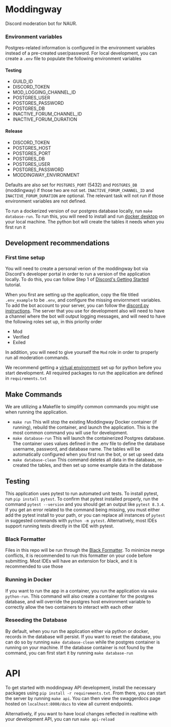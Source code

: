 # Moddingway

Discord moderation bot for NAUR.

### Environment variables
Postgres-related information is configured in the environment variables instead of a pre-created user/password. For local development, you can create a `.env` file to populate the following environment variables

#### Testing
- GUILD_ID
- DISCORD_TOKEN
- MOD_LOGGING_CHANNEL_ID
- POSTGRES_USER
- POSTGRES_PASSWORD
- POSTGRES_DB
- INACTIVE_FORUM_CHANNEL_ID
- INACTIVE_FORUM_DURATION

#### Release
- DISCORD_TOKEN
- POSTGRES_HOST
- POSTGRES_PORT
- POSTGRES_DB
- POSTGRES_USER
- POSTGRES_PASSWORD
- MODDINGWAY_ENVIRONMENT


Defaults are also set for `POSTGRES_PORT` (5432) and `POSTGRES_DB` (moddingway) if those two are not set.
`INACTIVE_FORUM_CHANNEL_ID` and `INACTIVE_FORUM_DURATION` are optional. The relevant task will not run if those environment variables are not defined.

To run a dockerized version of our postgres database locally, run `make database-run`. To run this, you will need to install and run [docker desktop](https://www.docker.com/products/docker-desktop/) on your local machine. The python bot will create the tables it needs when you first run it

## Development recommendations

### First time setup
You will need to create a personal verion of the moddingway bot via Discord's developer portal in order to run a version of the application locally. To do this, you can follow Step 1 of [Discord's Getting Started](https://discord.com/developers/docs/quick-start/getting-started#step-1-creating-an-app) tutorial. 

When you first are setting up the application, copy the file titled `.env_example` to be `.env`, and configure the missing enviornment variables. To add the bot account to your server, you can follow the [discord.py instructions](https://discordpy.readthedocs.io/en/stable/discord.html). The server that you use for development also will need to have a channel where the bot will output logging messages, and will need to have the following roles set up, in this priority order
* Mod
* Verified
* Exiled

In addition, you will need to give yourself the `Mod` role in order to properly run all moderation commands.

We recommend getting a [virtual environment](https://docs.python.org/3/library/venv.html) set up for python before you start development. All required packages to run the application are defined in `requirements.txt`

## Make Commands
We are utilizing a Makefile to simplify common commands you might use when running the application.
* `make run` This will stop the existing Moddingway Docker container (if running), rebuild the container, and launch the application. This is the most common command you will use for development.
* `make database-run` This will launch the containerized Postgres database. The container uses values defined in the .env file to define the database username, password, and database name. The tables will be automatically configured when you first run the bot, or set up seed data
* `make database-clean` This command deletes all data in the database, re-created the tables, and then set up some example data in the database

## Testing
This application uses pytest to run automated unit tests. To install pytest, run `pip install pytest`. To confirm that pytest installed properly, run the command `pytest --version` and you should get an output like `pytest 8.3.4`. If you get an error related to the command being missing, you must either add the pytest install to your path, or you can replace all instances of `pytest` in suggested commands with `python -m pytest`. Alternatively, most IDEs support running tests directly in the IDE with pytest.


### Black Formatter
Files in this repo will be run through the [Black Formatter](https://black.readthedocs.io/en/stable/). To minimize merge conflicts, it is recommended to run this formatter on your code before submitting. Most IDEs will have an extension for black, and it is recommended to use those

### Running in Docker
If you want to run the app in a container, you run the application via `make python-run`. This command will also create a container for the postgres database, and will override the postgres host environment variable to correctly allow the two containers to interact with each other

### Reseeding the Database
By default, when you run the application either via python or docker, records in the database will persist. If you want to reset the database, you can do so by running `make database-clean` while the postgres container is running on your machine. If the database container is not found by the command, you can first start it by running `make database-run`

# API

To get started with moddingway API development, install the necessary packages using `pip install -r requirements.txt`. From there, you can start the server by running `make api`. You can then view the swaggerdocs page hosted on `localhost:8000/docs` to view all current endpoints.

Alternatively, if you want to have local changes reflected in realtime with your development API, you can run `make api-reload`